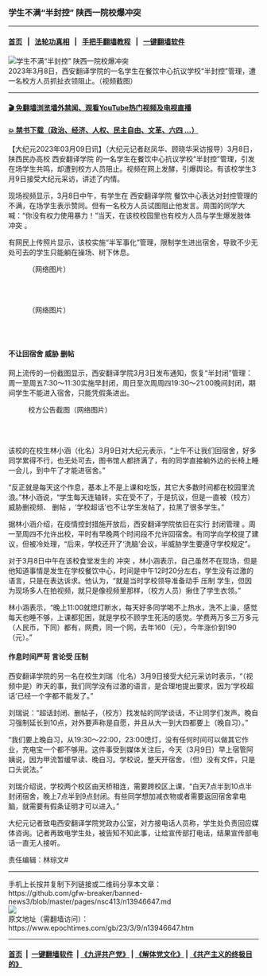 ### 学生不满“半封控” 陕西一院校爆冲突
------------------------

#### [首页](https://github.com/gfw-breaker/banned-news3/blob/master/README.md) &nbsp;&nbsp;|&nbsp;&nbsp; [法轮功真相](https://github.com/begood0513/basic/blob/master/README.md)  &nbsp;&nbsp;|&nbsp;&nbsp; [手把手翻墙教程](https://github.com/gfw-breaker/guides/wiki)  &nbsp;&nbsp;|&nbsp;&nbsp; [一键翻墙软件](https://github.com/gfw-breaker/nogfw/blob/master/README.md)  



<div><img alt="学生不满“半封控” 陕西一院校爆冲突" class="attachment-djy_600_400 size-djy_600_400 wp-post-image" src="https://i.epochtimes.com/assets/uploads/2023/03/id13946936-b3ffd758b7619fbde46edbf526fac6b7-600x400.png"/>
<div class="caption">
 2023年3月8日，西安翻译学院的一名学生在餐饮中心抗议学校“半封控”管理，遭一名校方人员抓扯衣领阻止。（视频截图）
</div></div><hr/>

#### [ 🎬  免翻墙浏览墙外禁闻、观看YouTube热门视频及电视直播](https://github.com/gfw-breaker/HelloWorld)

#### [ 💥  禁书下载（政治、经济、人权、民主自由、文革、六四 ...）](https://github.com/gfw-breaker/books/blob/master/README.md)

<div><p>
 【大纪元2023年03月09日讯】（大纪元记者赵凤华、顾晓华采访报导）3月8日，陕西民办高校
 <ok href="https://www.epochtimes.com/gb/tag/%E8%A5%BF%E5%AE%89%E7%BF%BB%E8%AF%91%E5%AD%A6%E9%99%A2.html">
  西安翻译学院
 </ok>
 的一名学生在餐饮中心抗议学校“半封控”管理，引发在场学生共鸣，却遭到校方人员阻止。视频在网上发酵，引爆舆论。有该校学生3月9日接受大纪元采访，讲述了内情。
</p>
<p>
 <center>
 </center>
 现场视频显示，3月8日中午，有学生在
 <ok href="https://www.epochtimes.com/gb/tag/%E8%A5%BF%E5%AE%89%E7%BF%BB%E8%AF%91%E5%AD%A6%E9%99%A2.html">
  西安翻译学院
 </ok>
 餐饮中心表达对封控管理的不满，在场学生表示赞同。但有一名校方人员试图阻止他发言。周围的同学大喊：“你没有权力使用暴力！”当天，在该校校园里也有校方人员与学生爆发肢体
 <ok href="https://www.epochtimes.com/gb/tag/%E5%86%B2%E7%AA%81.html">
  冲突
 </ok>
 。
</p>
<p>
 有网民上传照片显示，该校实施“半军事化”管理，限制学生进出宿舍，导致不少无处可去的学生只能躺在操场、树下休息。
</p>
<figure aria-describedby="caption-attachment-13946786" class="wp-caption aligncenter" id="attachment_13946786" style="width: 601px">
 <ok href="https://i.epochtimes.com/assets/uploads/2023/03/id13946786-861e207af41c765390ef0ff0f3c8d3f9.png" target="_blank">
  <img alt="" class="wp-image-13946786" src="https://i.epochtimes.com/assets/uploads/2023/03/id13946786-861e207af41c765390ef0ff0f3c8d3f9-600x557.png"/>
 </ok>
 <br/><figcaption class="wp-caption-text" id="caption-attachment-13946786">
  （网络图片）
 </figcaption><br/>
</figure><br/>
<figure aria-describedby="caption-attachment-13946787" class="wp-caption aligncenter" id="attachment_13946787" style="width: 600px">
 <ok href="https://i.epochtimes.com/assets/uploads/2023/03/id13946787-a8532e18bdab74110e40ff46ef33a41a.png" target="_blank">
  <img alt="" class="size-large wp-image-13946787" src="https://i.epochtimes.com/assets/uploads/2023/03/id13946787-a8532e18bdab74110e40ff46ef33a41a-600x560.png"/>
 </ok>
 <br/><figcaption class="wp-caption-text" id="caption-attachment-13946787">
  （网络图片）
 </figcaption><br/>
</figure><br/>
<h4>
 不让回宿舍 威胁
 <ok href="https://www.epochtimes.com/gb/tag/%E5%88%A0%E5%B8%96.html">
  删帖
 </ok>
</h4>
<p>
 网上流传的一份截图显示，西安翻译学院3月3日发布通知，恢复“半封闭”管理：周一至周五7:30～11:30实施早封闭，周日至次周周四19:30～21:00晚间封闭，期间学生不能进入宿舍，只能凭假条进出。
</p>
<figure aria-describedby="caption-attachment-13946677" class="wp-caption aligncenter" id="attachment_13946677" style="width: 600px">
 <ok href="https://i.epochtimes.com/assets/uploads/2023/03/id13946677-458c77e7f8843e9a4aac97e11482f841.png" target="_blank">
  <img alt="" class="size-large wp-image-13946677" src="https://i.epochtimes.com/assets/uploads/2023/03/id13946677-458c77e7f8843e9a4aac97e11482f841-600x465.png"/>
 </ok>
 <br/><figcaption class="wp-caption-text" id="caption-attachment-13946677">
  校方公告截图（网络图片）
 </figcaption><br/>
</figure><br/>
<p>
 该校的在校生林小涵（化名）3月9日对大纪元表示，“上午不让我们回宿舍，好多同学累得不行，也无处可去，图书馆人都挤满了，有的同学直接躺外边的长椅上睡一会儿，到中午了才能进宿舍。”
</p>
<p>
 “反正就是每天这个作息，基本上不是上课和吃饭，其它大多数时间都在校园里流浪。”林小涵说，“学生每天连轴转，实在受不了，于是抗议，但是一直被（校方）威胁删视频、
 <ok href="https://www.epochtimes.com/gb/tag/%E5%88%A0%E5%B8%96.html">
  删帖
 </ok>
 ，‘学校超话’也不让学生发帖了，拉黑了很多学生。”
</p>
<p>
 据林小涵介绍，在疫情控封措施开放后，西安翻译学院依旧在实行
 <ok href="https://www.epochtimes.com/gb/tag/%E5%B0%81%E9%97%AD%E7%AE%A1%E7%90%86.html">
  封闭管理
 </ok>
 。周一至周四不允许出校，平时有早晚两个时间段不允许回宿舍。有同学向学校提了建议，但被冷处理，“后来，学校还开了‘洗脑’会议，半威胁学生要遵守学校规定”。
</p>
<p>
 对于3月8日中午在该校食堂发生的
 <ok href="https://www.epochtimes.com/gb/tag/%E5%86%B2%E7%AA%81.html">
  冲突
 </ok>
 ，林小涵表示，自己虽然不在现场，但是他知道事情是发生在学校餐饮中心，时间是中午12时20分左右，学生没有过激的语言，只是在表达诉求。他认为，“就是当时学校领导准备动手
 <ok href="https://www.epochtimes.com/gb/tag/%E5%8E%8B%E5%88%B6.html">
  压制
 </ok>
 学生，但因为现场多人在拍视频，就只是像视频里那样，（校方人员）揪住了学生衣领。”
</p>
<p>
 林小涵表示，“晚上11:00就熄灯断水，每天好多同学喝不上热水，洗不上澡，感觉每天也睡不够，上课都犯困，就是学校不顾学生死活的感觉。学费两万多三万多元（人民币，下同）都有，网费，同一个网，去年160（元），今年涨价到190（元）。”
</p>
<h4>
 作息时间严苛 言论受
 <ok href="https://www.epochtimes.com/gb/tag/%E5%8E%8B%E5%88%B6.html">
  压制
 </ok>
</h4>
<p>
 西安翻译学院的另一名在校生刘瑞（化名）3月9日接受大纪元采访时表示，“（视频中是）昨天的事，我们同学没有过激的语言，是合理地提出要求，因为‘学校超话’已经一个字都不能发了。”
</p>
<p>
 刘瑞说：“超话封闭、删帖子，（校方）找发帖的同学谈话，不让同学们发声。晚自习强制延长到10点，对外要声称是自愿，并且从大一到大四都要上（晚自习）。”
</p>
<p>
 “我们要上晚自习，从19:30～22:00，23:00熄灯，没有任何时间可以做其它作业，充电宝一个都不够用。这件事受到媒体关注后，今天（3月9日）早上宿管阿姨说，因为甲流暂缓早读、晚自习。学校说，整天开宿舍，（但）没有文件，只是口头说法。”
</p>
<p>
 刘瑞介绍说，学校两个校区由天桥相连，需要跨校区上课，“白天7点半到10点半封闭宿舍，晚上7点半到9点封闭。有些同学想加减衣物或者需要返回宿舍拿电脑，就需要有假条证明才可以进入。”
</p>
<p>
 大纪元记者致电西安翻译学院党政办公室，对方接电话人员称，学生处负责回应媒体咨询。记者再致电学生处，被告知不知此事，让给宣传部打电话，结果宣传部电话一直无人接听。
</p>
<p>
 责任编辑：林琮文#
</p>
</div>
<hr/>
手机上长按并复制下列链接或二维码分享本文章：<br/>
https://github.com/gfw-breaker/banned-news3/blob/master/pages/nsc413/n13946647.md <br/>
<a href='https://github.com/gfw-breaker/banned-news3/blob/master/pages/nsc413/n13946647.md'><img src='https://github.com/gfw-breaker/banned-news3/blob/master/pages/nsc413/n13946647.md.png'/></a> <br/>
原文地址（需翻墙访问）：https://www.epochtimes.com/gb/23/3/9/n13946647.htm


------------------------
#### [首页](https://github.com/gfw-breaker/banned-news3/blob/master/README.md) &nbsp;|&nbsp; [一键翻墙软件](https://github.com/gfw-breaker/nogfw/blob/master/README.md) &nbsp;| [《九评共产党》](https://github.com/gfw-breaker/9ping.md/blob/master/README.md#九评之一评共产党是什么) | [《解体党文化》](https://github.com/gfw-breaker/jtdwh.md/blob/master/README.md) | [《共产主义的终极目的》](https://github.com/gfw-breaker/gczydzjmd.md/blob/master/README.md)


<img src='http://gfw-breaker.win/banned-news3/pages/nsc413/n13946647.md' width='0px' height='0px'/>
